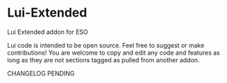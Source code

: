 # Lui-Extended
Lui Extended addon for ESO

Lui code is intended to be open source. Feel free to suggest or make contributions!
You are welcome to copy and edit any code and features as long as they are not sections tagged as pulled from another addon.

CHANGELOG PENDING
